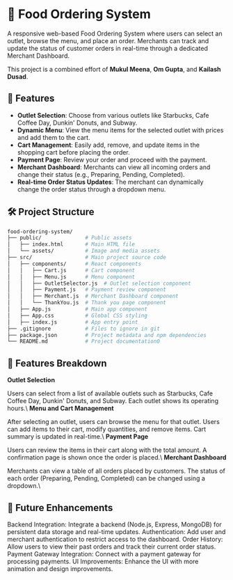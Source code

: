 # 🥡 Food Ordering System

A responsive web-based Food Ordering System where users can select an outlet, browse the menu, and place an order. Merchants can track and update the status of customer orders in real-time through a dedicated Merchant Dashboard.

This project is a combined effort of **Mukul Meena**, **Om Gupta**, and **Kailash Dusad**.

## 🚀 Features

- **Outlet Selection**: Choose from various outlets like Starbucks, Cafe Coffee Day, Dunkin' Donuts, and Subway.
- **Dynamic Menu**: View the menu items for the selected outlet with prices and add them to the cart.
- **Cart Management**: Easily add, remove, and update items in the shopping cart before placing the order.
- **Payment Page**: Review your order and proceed with the payment.
- **Merchant Dashboard**: Merchants can view all incoming orders and change their status (e.g., Preparing, Pending, Completed).
- **Real-time Order Status Updates**: The merchant can dynamically change the order status through a dropdown menu.

## 🛠️ Project Structure

```bash
food-ordering-system/
├── public/              # Public assets
│   ├── index.html       # Main HTML file
│   └── assets/          # Image and media assets
├── src/                 # Main project source code
│   ├── components/      # React components
│   │   ├── Cart.js      # Cart component
│   │   ├── Menu.js      # Menu component
│   │   ├── OutletSelector.js  # Outlet selection component
│   │   ├── Payment.js   # Payment review component
│   │   ├── Merchant.js  # Merchant Dashboard component
│   │   └── ThankYou.js  # Thank you page component
│   ├── App.js           # Main app component
│   ├── App.css          # Global CSS styling
│   ├── index.js         # App entry point
├── .gitignore           # Files to ignore in git
├── package.json         # Project metadata and npm dependencies
└── README.md            # Project documentation0
```
## 📖 Features Breakdown
**Outlet Selection**

Users can select from a list of available outlets such as Starbucks, Cafe Coffee Day, Dunkin' Donuts, and Subway.
Each outlet shows its operating hours.\\
**Menu and Cart Management**

After selecting an outlet, users can browse the menu for that outlet.
Users can add items to their cart, modify quantities, and remove items.
Cart summary is updated in real-time.\\
**Payment Page**

Users can review the items in their cart along with the total amount.
A confirmation page is shown once the order is placed.\\
**Merchant Dashboard**

Merchants can view a table of all orders placed by customers.
The status of each order (Preparing, Pending, Completed) can be changed using a dropdown.\\
## 🔧 Future Enhancements
Backend Integration: Integrate a backend (Node.js, Express, MongoDB) for persistent data storage and real-time updates.
Authentication: Add user and merchant authentication to restrict access to the dashboard.
Order History: Allow users to view their past orders and track their current order status.
Payment Gateway Integration: Connect with a payment gateway for processing payments.
UI Improvements: Enhance the UI with more animation and design improvements.